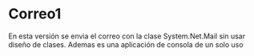 # Correo1
En esta versión se envia el correo con la clase System.Net.Mail sin usar diseño de clases. Ademas es una aplicación de consola de un solo uso
